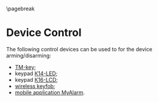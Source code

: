 \pagebreak

# Device Control

The following control devices can be used to for the device arming/disarming:

* [ТМ-key](https://www.cnord.ru/katalog#keypads);
* keypad [К14-LED](https://www.cnord.ru/katalog#keypads);
* keypad [К16-LCD](https://www.cnord.ru/katalog#keypads);
* [wireless keyfob](https://www.cnord.ru/katalog#keypads);
* [mobile application MyAlarm](https://www.cnord.ru/myalarm).
